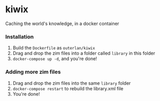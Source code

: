 # kiwix

Caching the world's knowledge, in a docker container

### Installation

1. Build the `Dockerfile` as `outerlan/kiwix`
2. Drag and drop the zim files into a folder called `library` in this folder
3. `docker-compose up -d`, and you're done!

### Adding more zim files

1. Drag and drop the zim files into the same `library` folder
2. `docker-compose restart` to rebuild the library.xml file
3. You're done!